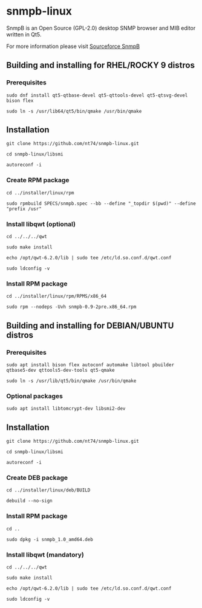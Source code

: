 # snmpb-linux
SnmpB is an Open Source (GPL-2.0) desktop SNMP browser and MIB editor written in Qt5.

For more information please visit [Sourceforce SnmpB](https://sourceforge.net/projects/snmpb/)

## Building and installing for RHEL/ROCKY 9 distros

### Prerequisites
`sudo dnf install qt5-qtbase-devel qt5-qttools-devel qt5-qtsvg-devel bison flex`

`sudo ln -s /usr/lib64/qt5/bin/qmake /usr/bin/qmake`

## Installation
`git clone https://github.com/nt74/snmpb-linux.git`

`cd snmpb-linux/libsmi`

`autoreconf -i`

### Create RPM package
`cd ../installer/linux/rpm`

`sudo rpmbuild SPECS/snmpb.spec --bb --define "_topdir $(pwd)" --define "prefix /usr"`

### Install libqwt (optional)
`cd ../../../qwt`

`sudo make install`

`echo /opt/qwt-6.2.0/lib | sudo tee /etc/ld.so.conf.d/qwt.conf`

`sudo ldconfig -v`

### Install RPM package
`cd ../installer/linux/rpm/RPMS/x86_64`

`sudo rpm --nodeps -Uvh snmpb-0.9-2pre.x86_64.rpm`


## Building and installing for DEBIAN/UBUNTU distros

### Prerequisites
`sudo apt install bison flex autoconf automake libtool pbuilder qtbase5-dev qttools5-dev-tools qt5-qmake`

`sudo ln -s /usr/lib/qt5/bin/qmake /usr/bin/qmake`

### Optional packages
`sudo apt install libtomcrypt-dev libsmi2-dev`

## Installation
`git clone https://github.com/nt74/snmpb-linux.git`

`cd snmpb-linux/libsmi`

`autoreconf -i`

### Create DEB package
`cd ../installer/linux/deb/BUILD`

`debuild --no-sign`

### Install RPM package
`cd ..`

`sudo dpkg -i snmpb_1.0_amd64.deb`

### Install libqwt (mandatory)
`cd ../../../qwt`

`sudo make install`

`echo /opt/qwt-6.2.0/lib | sudo tee /etc/ld.so.conf.d/qwt.conf`

`sudo ldconfig -v`
